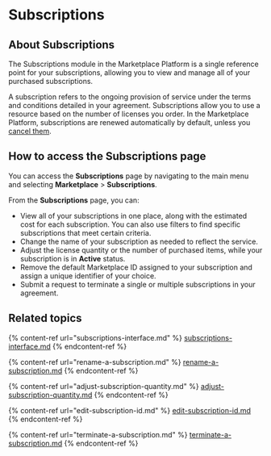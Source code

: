 # Subscriptions

## About Subscriptions

The Subscriptions module in the Marketplace Platform is a single reference point for your subscriptions, allowing you to view and manage all of your purchased subscriptions.&#x20;

A subscription refers to the ongoing provision of service under the terms and conditions detailed in your agreement. Subscriptions allow you to use a resource based on the number of licenses you order. In the Marketplace Platform, subscriptions are renewed automatically by default, unless you [cancel them](terminate-a-subscription.md).&#x20;

## How to access the Subscriptions page

You can access the **Subscriptions** page by navigating to the main menu and selecting **Marketplace** > **Subscriptions**.&#x20;

From the **Subscriptions** page, you can:&#x20;

* View all of your subscriptions in one place, along with the estimated cost for each subscription. You can also use filters to find specific subscriptions that meet certain criteria.&#x20;
* Change the name of your subscription as needed to reflect the service.&#x20;
* Adjust the license quantity or the number of purchased items, while your subscription is in **Active** status.
* Remove the default Marketplace ID assigned to your subscription and assign a unique identifier of your choice.&#x20;
* Submit a request to terminate a single or multiple subscriptions in your agreement.&#x20;

## Related topics

{% content-ref url="subscriptions-interface.md" %}
[subscriptions-interface.md](subscriptions-interface.md)
{% endcontent-ref %}

{% content-ref url="rename-a-subscription.md" %}
[rename-a-subscription.md](rename-a-subscription.md)
{% endcontent-ref %}

{% content-ref url="adjust-subscription-quantity.md" %}
[adjust-subscription-quantity.md](adjust-subscription-quantity.md)
{% endcontent-ref %}

{% content-ref url="edit-subscription-id.md" %}
[edit-subscription-id.md](edit-subscription-id.md)
{% endcontent-ref %}

{% content-ref url="terminate-a-subscription.md" %}
[terminate-a-subscription.md](terminate-a-subscription.md)
{% endcontent-ref %}
